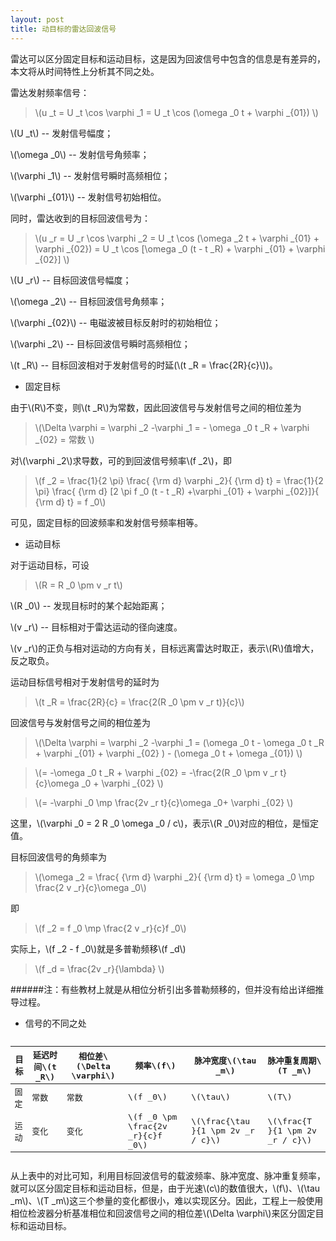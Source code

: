 ```yaml
---
layout: post
title: 动目标的雷达回波信号
---
```


雷达可以区分固定目标和运动目标，这是因为回波信号中包含的信息是有差异的，本文将从时间特性上分析其不同之处。

雷达发射频率信号：

>\\(u _t = U _t \cos \varphi _1 = U _t \cos (\omega _0 t + \varphi _{01}) \\)

\\(U _t\\) -- 发射信号幅度；

\\(\omega _0\\) -- 发射信号角频率；

\\(\varphi _1\\) -- 发射信号瞬时高频相位；

\\(\varphi _{01}\\) -- 发射信号初始相位。

同时，雷达收到的目标回波信号为：

>\\(u _r = U _r \cos \varphi _2 = U _t \cos (\omega _2 t + \varphi _{01} + \varphi _{02}) = U _t \cos [\omega _0 (t - t _R) + \varphi _{01} + \varphi _{02}] \\)

\\(U _r\\) -- 目标回波信号幅度；

\\(\omega _2\\) -- 目标回波信号角频率；

\\(\varphi _{02}\\) -- 电磁波被目标反射时的初始相位；

\\(\varphi _2\\) -- 目标回波信号瞬时高频相位；

\\(t _R\\) -- 目标回波相对于发射信号的时延(\\(t _R = \frac{2R}{c}\\))。

+ 固定目标

由于\\(R\\)不变，则\\(t _R\\)为常数，因此回波信号与发射信号之间的相位差为

>\\(\Delta \varphi = \varphi _2 -\varphi _1 = - \omega _0 t _R + \varphi _{02} = 常数 \\)

对\\(\varphi _2\\)求导数，可的到回波信号频率\\(f _2\\)，即

>\\(f _2 = \frac{1}{2 \pi} \frac{ {\rm d} \varphi _2}{ {\rm d} t} = \frac{1}{2 \pi} \frac{ {\rm d} [2 \pi f _0 (t - t _R) +\varphi _{01} + \varphi _{02}]}{ {\rm d} t} = f _0\\)

可见，固定目标的回波频率和发射信号频率相等。

+ 运动目标

对于运动目标，可设

>\\(R = R _0 \pm v _r t\\)

\\(R _0\\) -- 发现目标时的某个起始距离；

\\(v _r\\) -- 目标相对于雷达运动的径向速度。

\\(v _r\\)的正负与相对运动的方向有关，目标远离雷达时取正，表示\\(R\\)值增大，反之取负。

运动目标信号相对于发射信号的延时为

>\\(t _R = \frac{2R}{c} = \frac{2(R _0 \pm v _r t)}{c}\\)

回波信号与发射信号之间的相位差为

>\\(\Delta \varphi = \varphi _2 -\varphi _1 = (\omega _0 t - \omega _0 t _R + \varphi _{01} + \varphi _{02} ) - (\omega _0 t + \omega _{01}) \\)

>\\(= -\omega _0 t _R + \varphi _{02} = -\frac{2(R _0 \pm v _r t}{c}\omega _0 + \varphi _{02} \\)

>\\(= -\varphi _0  \mp \frac{2v _r t}{c}\omega _0+ \varphi _{02} \\)

这里，\\(\varphi _0 = 2 R _0 \omega _0 / c\\)，表示\\(R _0\\)对应的相位，是恒定值。

目标回波信号的角频率为

>\\(\omega _2 = \frac{ {\rm d} \varphi _2}{ {\rm d} t} = \omega _0 \mp \frac{2 v _r}{c}\omega _0\\)

即

>\\(f _2 = f _0 \mp \frac{2 v _r}{c}f _0\\)

实际上，\\(f _2 - f _0\\)就是多普勒频移\\(f _d\\)

>\\(f _d = \frac{2v _r}{\lambda} \\)

######注：有些教材上就是从相位分析引出多普勒频移的，但并没有给出详细推导过程。

+ 信号的不同之处

<pre>
<table>
    <thead>
      <tr><th>目标</th><th>延迟时间\(t _R\)</th><th>相位差\(\Delta \varphi\)</th><th>频率\(f\)</th><th>脉冲宽度\(\tau _m\)</th><th>脉冲重复周期\(T _m\)</th></tr>
    </thead>
    <tbody>
      <tr><td>固定</td><td>常数</td><td>常数</td><td>\(f _0\)</td><td>\(\tau\)</td><td>\(T\)</td></tr>
      <tr><td>运动</td><td>变化</td><td>变化</td><td>\(f _0 \pm \frac{2v _r}{c}f _0\)</td><td>\(\frac{\tau }{1 \pm 2v _r / c}\)</td><td>\(\frac{T }{1 \pm 2v _r / c}\)</td></tr>
  </tbody>
</table></pre>

从上表中的对比可知，利用目标回波信号的载波频率、脉冲宽度、脉冲重复频率，就可以区分固定目标和运动目标，但是，由于光速\\(c\\)的数值很大，\\(f\\)、\\(\tau _m\\)、\\(T _m\\)这三个参量的变化都很小，难以实现区分。因此，工程上一般使用相位检波器分析基准相位和回波信号之间的相位差\\(\Delta \varphi\\)来区分固定目标和运动目标。
